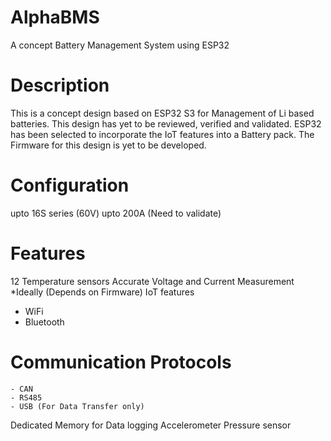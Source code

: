 # AlphaBMS
 A concept Battery Management System using ESP32

# Description
 This is a concept design based on ESP32 S3 for Management of Li based batteries. This design has yet to be reviewed, verified and validated.
 ESP32 has been selected to incorporate the IoT features into a Battery pack.
 The Firmware for this design is yet to be developed.

# Configuration
 upto 16S series (60V)
 upto 200A (Need to validate)

# Features
 12 Temperature sensors
 Accurate Voltage and Current Measurement *Ideally (Depends on Firmware)
 IoT features 
  - WiFi
  - Bluetooth

# Communication Protocols
    - CAN 
    - RS485
    - USB (For Data Transfer only)
Dedicated Memory for Data logging
Accelerometer
Pressure sensor
